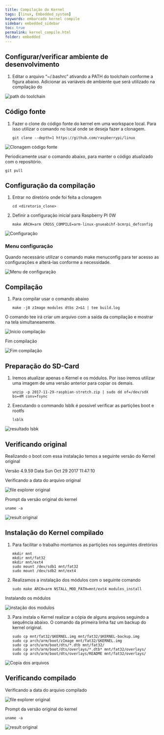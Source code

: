 ```yaml
---
title: Compilação do Kernel
tags: [linux, Embedded_system]
keywords: embarcado kernel compile
sidebar: embedded_sidebar
toc: true
permalink: kernel_compile.html
folder: embedded
---
```


## Configurar/verificar ambiente de desenvolvimento

1. Editar o arquivo “~/.bashrc” ativando a PATH do toolchain conforme a figura abaixo. Adicionar as variáveis de ambiente que será utilizado na compilação do

![path do toolchain][path_toolchain]

## Código fonte

1. Fazer o clone do código fonte do kernel em uma workspace local. Para isso utilizar o comando no local onde se deseja fazer a clonagem.

    ```shell 
    git clone --depth=1 https://github.com/raspberrypi/linux
    ```

![Clonagem código fonte][clone_sourcecode]


Periodicamente usar o comando abaixo, para manter o código atualizado com o repositório.

```shell 
git pull
```

## Configuração da compilação

1. Entrar no diretório onde foi feita a clonagem

    ```shell 
    cd <diretorio_clone>
    ```

2. Definir a configuração inicial para Raspberry PI 0W

    ```shell
    make ARCH=arm CROSS_COMPILE=arm-linux-gnueabihf-bcmrpi_defconfig
    ```

![Configuração][config]

### Menu configuração

Quando necessário utilizar o comando make menuconfig para ter acesso as configurações e alterá-las conforme a necessidade.

![Menu de configuração][menuconfig]

## Compilação

1. Para compilar usar o comando abaixo

    ```shell
    make -j8 zImage modules dtbs 2>&1 | tee build.log
    ```

O comando tee irá criar um arquivo com a saída da compilação e mostrar na tela simultaneamente.

![Inicio compilação][start_compile]


Fim compilação

![Fim compilação][end_compile]

## Preparação do SD-Card

1. Iremos atualizar apenas o Kernel e os módulos. Por isso iremos utilizar uma imagem de uma versão anterior para copiar os demais.

    ```shell
    unzip -p 2017-11-29-raspbian-stretch.zip | sudo dd of=/dev/sdX bs=4M conv=fsync
    ```

2. Executando o commando lsblk é possível verificar as partições boot e rootfs


    ```shell
    lsblk
    ```
![resultado lsbk][lsbk_result]

## Verificando original

Realizando o boot com essa instalação temos a seguinte versão do Kernel original

Versão 4.9.59 Data Sun Oct 29 2017 11:47:10

Verificando a data do arquivo original

![file explorer original][file_explorer_original]

Prompt da versão original do kernel

```shell
uname -a
```

![result original][result_original]


## Instalação do Kernel compilado

1. Para facilitar o trabalho montamos as partições nos seguintes diretórios

    ```shell
    mkdir mnt
    mkdir mnt/fat32
    mkdir mnt/ext4
    sudo mount /dev/sdb1 mnt/fat32
    sudo mount /dev/sdb2 mnt/ext4
    ```

2. Realizamos a instalação dos módulos com o seguinte comando


    ```shell
    sudo make ARCH=arm NSTALL_MOD_PATH=mnt/ext4 modules_install
    ```

Instalando os módulos

![instação dos modulos][install_modules]

3. Para instala o Kernel realizar a cópia de alguns arquivos seguindo a sequência abaixo. O comando da primeira linha faz um backup do kernel original.

   ```shell
   sudo cp mnt/fat32/$KERNEL.img mnt/fat32/$KERNEL-backup.img
   sudo cp arch/arm/boot/zImage mnt/fat32/$KERNEL.img
   sudo cp arch/arm/boot/dts/*.dtb mnt/fat32/
   sudo cp arch/arm/boot/dts/overlays/*.dtb* mnt/fat32/overlays/
   sudo cp arch/arm/boot/dts/overlays/README mnt/fat32/overlays/
   ```

![Copia dos arquivos][copy_files]

## Verificando compilado

Verificando a data do arquivo compilado

![file explorer original][file_explorer_compilado]

Prompt da versão original do kernel

```shell
uname -a
```

![result original][result_compilado]

[path_toolchain]: bashrc.png
[clone_sourcecode]: clone_kernel.png
[config]: config.png
[menuconfig]: menu_config.png
[start_compile]: start_compile.png
[end_compile]: end_compile.png
[lsbk_result]: lsbk.png
[file_explorer_original]: file_explorer_original.png
[result_original]: result_original.png
[install_modules]: install_modules.png
[copy_files]: copy_files.png
[file_explorer_compilado]: file_explorer_compile.png
[result_compilado]: result_compile.png